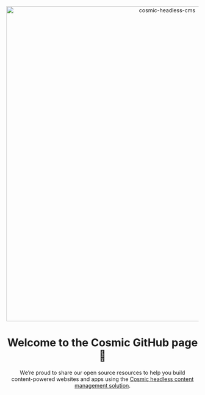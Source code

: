 <div align="center">
<a href="https://www.cosmicjs.com?utm_source=github-page"><img width="827" alt="cosmic-headless-cms" src="https://user-images.githubusercontent.com/1950722/229836793-0982e4bd-41e1-4efb-8f45-60758288654e.png"></a>
</div>

<div align="center">
<h1>Welcome to the Cosmic GitHub page 👋</h1>
<p>We’re proud to share our open source resources to help you build <br>
content-powered websites and apps using the <a href="https://www.cosmicjs.com?utm_source=github-page">Cosmic headless content management solution</a>.
</p>
</div>
